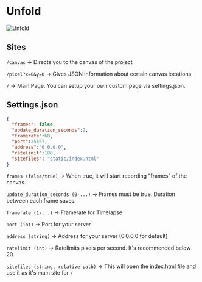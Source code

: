 # Unfold
![Unfold](https://user-images.githubusercontent.com/65754609/211249822-1a11e1cc-da8a-4566-9220-d299a98578c3.png)

## Sites
``/canvas`` -> Directs you to the canvas of the project

``/pixel?x=0&y=0`` -> Gives JSON information about certain canvas locations

``/`` -> Main Page. You can setup your own custom page via settings.json. 

## Settings.json
```json
{
  "frames": false,
  "update_duration_seconds":2,
  "framerate":60,
  "port":25567,
  "address":"0.0.0.0",
  "ratelimit":180,
  "sitefiles": "static/index.html"
}
```

``frames (false/true)`` -> When true, it will start recording "frames" of the canvas.

``update_duration_seconds (0-...)`` -> Frames must be true. Duration between each frame saves.

``framerate (1-...)`` -> Framerate for Timelapse 

``port (int)`` -> Port for your server

``address (string)`` -> Address for your server (0.0.0.0 for default)

``ratelimit (int)`` -> Ratelimits pixels per second. It's recommended below 20.

``sitefiles (string, relative path)`` -> This will open the index.html file and use it as it's main site for ``/``
